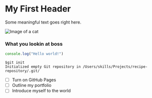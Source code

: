 # My First Header
Some meaningful text goes right here.

![Image of a cat](https://c4.wallpaperflare.com/wallpaper/101/380/61/cat-animals-bokeh-cute-wallpaper-preview.jpg)
### What you lookin at boss

``` javascript
console.log("Hello world!")
```

```
$git init
Initialized empty Git repository in /Users/skills/Projects/recipe-repository/.git/
```
- [ ] Turn on GitHub Pages
- [ ] Outline my portfolio
- [ ] Introduce myself to the world
